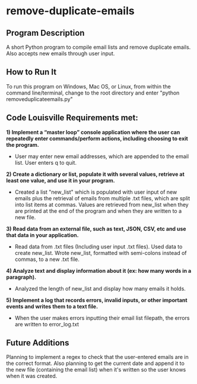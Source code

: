 # remove-duplicate-emails
## Program Description
A short Python program to compile email lists and remove duplicate emails. Also accepts new emails through user input.

## How to Run It
To run this program on Windows, Mac OS, or Linux, from within the command line/terminal, change to the root directory and enter "python removeduplicateemails.py"

## Code Louisville Requirements met:
 **1) Implement a “master loop” console application where the user can repeatedly enter
 commands/perform actions, including choosing to exit the program.**
- User may enter new email addresses, which are appended to the email list. User enters q to quit.

 **2) Create a dictionary or list, populate it with several values, retrieve at least one value, and
 use it in your program.**
- Created a list "new_list" which is populated with user input of new emails plus the retrieval of emails from multiple .txt files, which are split into list items at commas. Values are retrieved from new_list when they are printed at the end of the program and when they are written to a new file.

 **3) Read data from an external file, such as text, JSON, CSV, etc and use that data in your
 application.**
- Read data from .txt files (Including user input .txt files). Used data to create new_list. Wrote new_list, formatted with semi-colons instead of commas, to a new .txt file.

 **4) Analyze text and display information about it (ex: how many words in a paragraph).**
- Analyzed the length of new_list and display how many emails it holds.

 **5) Implement a log that records errors, invalid inputs, or other important events and writes
them to a text file.**
- When the user makes errors inputting their email list filepath, the errors are written to error_log.txt

## Future Additions
Planning to implement a regex to check that the user-entered emails are in the correct format.
Also planning to get the current date and append it to the new file (containing the email list) when it's written so the user knows when it was created.